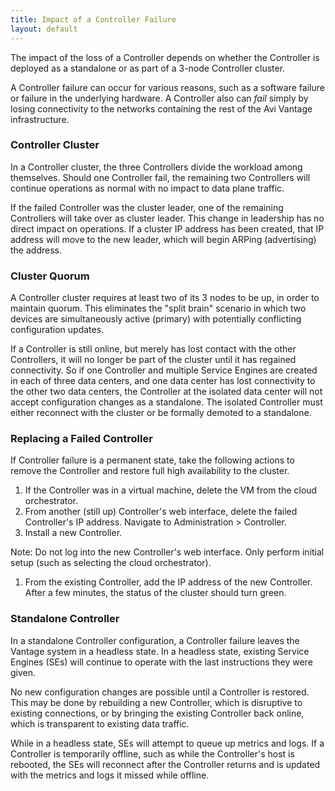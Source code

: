 ```yaml
---
title: Impact of a Controller Failure
layout: default
---
```

The impact of the loss of a Controller depends on whether the Controller is deployed as a standalone or as part of a 3-node Controller cluster.

A Controller failure can occur for various reasons, such as a software failure or failure in the underlying hardware. A Controller also can *fail* simply by losing connectivity to the networks containing the rest of the Avi Vantage infrastructure.  

### Controller Cluster

In a Controller cluster, the three Controllers divide the workload among themselves. Should one Controller fail, the remaining two Controllers will continue operations as normal with no impact to data plane traffic.

If the failed Controller was the cluster leader, one of the remaining Controllers will take over as cluster leader. This change in leadership has no direct impact on operations. If a cluster IP address has been created, that IP address will move to the new leader, which will begin ARPing (advertising) the address.

### Cluster Quorum

A Controller cluster requires at least two of its 3 nodes to be up, in order to maintain quorum. This eliminates the "split brain" scenario in which two devices are simultaneously active (primary) with potentially conflicting configuration updates.

If a Controller is still online, but merely has lost contact with the other Controllers, it will no longer be part of the cluster until it has regained connectivity. So if one Controller and multiple Service Engines are created in each of three data centers, and one data center has lost connectivity to the other two data centers, the Controller at the isolated data center will not accept configuration changes as a standalone. The isolated Controller must either reconnect with the cluster or be formally demoted to a standalone.

### Replacing a Failed Controller

If Controller failure is a permanent state, take the following actions to remove the Controller and restore full high availability to the cluster.

1. If the Controller was in a virtual machine, delete the VM from the cloud orchestrator.
1. From another (still up) Controller's web interface, delete the failed Controller's IP address. Navigate to Administration > Controller.
1. Install a new Controller.

Note: Do not log into the new Controller's web interface. Only perform initial setup (such as selecting the cloud orchestrator).
1. From the existing Controller, add the IP address of the new Controller. After a few minutes, the status of the cluster should turn green.  

### Standalone Controller

In a standalone Controller configuration, a Controller failure leaves the Vantage system in a headless state. In a headless state, existing Service Engines (SEs) will continue to operate with the last instructions they were given.

No new configuration changes are possible until a Controller is restored. This may be done by rebuilding a new Controller, which is disruptive to existing connections, or by bringing the existing Controller back online, which is transparent to existing data traffic.

While in a headless state, SEs will attempt to queue up metrics and logs. If a Controller is temporarily offline, such as while the Controller's host is rebooted, the SEs will reconnect after the Controller returns and is updated with the metrics and logs it missed while offline.